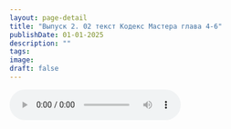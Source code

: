 ```yaml
---
layout: page-detail
title: "Выпуск 2. 02 текст Кодекс Мастера глава 4-6"
publishDate: 01-01-2025
description: ""
tags:
image:
draft: false
---
```


<audio title=" - Выпуск 2. 02 текст Кодекс Мастера глава 4-6.mp3" src="https://filer-api.advayta.org/v1.0/public/files/72745" controls=""></audio>

  
